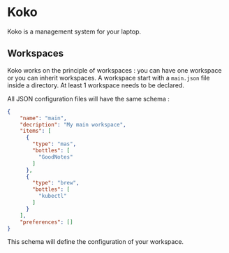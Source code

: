 # Koko

Koko is a management system for your laptop.

## Workspaces

Koko works on the principle of workspaces : you can have one workspace or you can inherit workspaces.
A workspace start with a `main.json` file inside a directory. At least 1 workspace needs to be declared.

All JSON configuration files will have the same schema :
```json
{
    "name": "main",
    "decription": "My main workspace",
    "items": [
      {
        "type": "mas",
        "bottles": [
          "GoodNotes"
        ]
      },
      {
        "type": "brew",
        "bottles": [
          "kubectl"
        ]
      }
    ],
    "preferences": []
}
```
This schema will define the configuration of your workspace.
